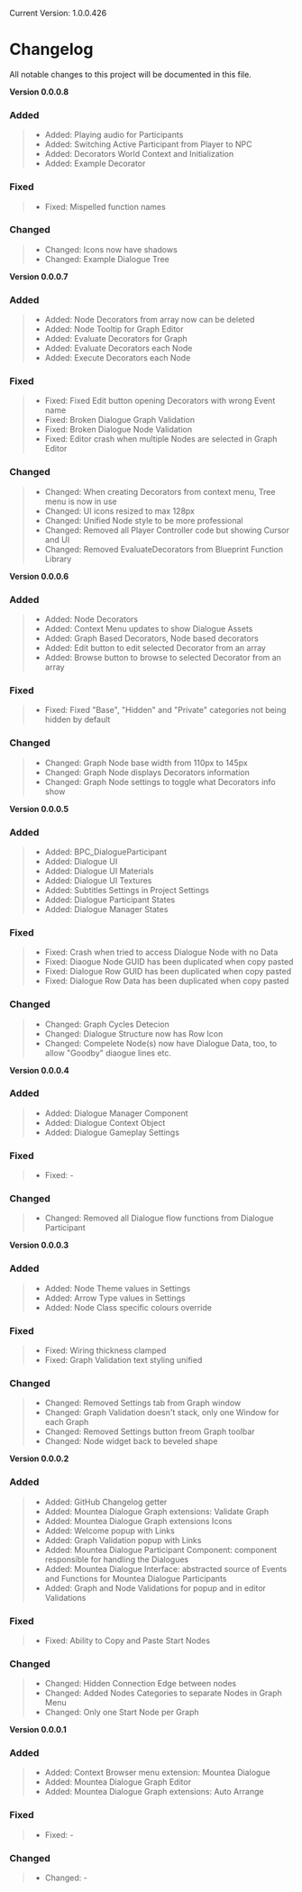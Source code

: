 Current Version: 1.0.0.426

# Changelog

All notable changes to this project will be documented in this file.

**Version 0.0.0.8**
### Added
> - Added: Playing audio for Participants
> - Added: Switching Active Participant from Player to NPC
> - Added: Decorators World Context and Initialization
> - Added: Example Decorator

### Fixed
> - Fixed: Mispelled function names

### Changed
> - Changed: Icons now have shadows
> - Changed: Example Dialogue Tree

**Version 0.0.0.7**
### Added
> - Added: Node Decorators from array now can be deleted
> - Added: Node Tooltip for Graph Editor
> - Added: Evaluate Decorators for Graph
> - Added: Evaluate Decorators each Node
> - Added: Execute Decorators each Node

### Fixed
> - Fixed: Fixed Edit button opening Decorators with wrong Event name
> - Fixed: Broken Dialogue Graph Validation
> - Fixed: Broken Dialogue Node Validation
> - Fixed: Editor crash when multiple Nodes are selected in Graph Editor

### Changed
> - Changed: When creating Decorators from context menu, Tree menu is now in use
> - Changed: UI icons resized to max 128px
> - Changed: Unified Node style to be more professional
> - Changed: Removed all Player Controller code but showing Cursor and UI
> - Changed: Removed EvaluateDecorators from Blueprint Function Library

**Version 0.0.0.6**
### Added
> - Added: Node Decorators
> - Added: Context Menu updates to show Dialogue Assets
> - Added: Graph Based Decorators, Node based decorators
> - Added: Edit button to edit selected Decorator from an array
> - Added: Browse button to browse to selected Decorator from an array

### Fixed
> - Fixed: Fixed "Base", "Hidden" and "Private" categories not being hidden by default

### Changed
> - Changed: Graph Node base width from 110px to 145px
> - Changed: Graph Node displays Decorators information
> - Changed: Graph Node settings to toggle what Decorators info show

**Version 0.0.0.5**
### Added
> - Added: BPC_DialogueParticipant
> - Added: Dialogue UI
> - Added: Dialogue UI Materials
> - Added: Dialogue UI Textures
> - Added: Subtitles Settings in Project Settings
> - Added: Dialogue Participant States
> - Added: Dialogue Manager States

### Fixed
> - Fixed: Crash when tried to access Dialogue Node with no Data
> - Fixed: Diaogue Node GUID has been duplicated when copy pasted
> - Fixed: Dialogue Row GUID has been duplicated when copy pasted
> - Fixed: Dialogue Row Data has been duplicated when copy pasted

### Changed
> - Changed: Graph Cycles Detecion
> - Changed: Dialogue Structure now has Row Icon
> - Changed: Compelete Node(s) now have Dialogue Data, too, to allow "Goodby" diaogue lines etc.

**Version 0.0.0.4**
### Added
> - Added: Dialogue Manager Component
> - Added: Dialogue Context Object
> - Added: Dialogue Gameplay Settings

### Fixed
> - Fixed: -

### Changed
> - Changed: Removed all Dialogue flow functions from Dialogue Participant

**Version 0.0.0.3**
### Added
> - Added: Node Theme values in Settings
> - Added: Arrow Type values in Settings
> - Added: Node Class specific colours override

### Fixed
> - Fixed: Wiring thickness clamped
> - Fixed: Graph Validation text styling unified

### Changed
> - Changed: Removed Settings tab from Graph window
> - Changed: Graph Validation doesn't stack, only one Window for each Graph
> - Changed: Removed Settings button freom Graph toolbar
> - Changed: Node widget back to beveled shape

**Version 0.0.0.2**
### Added
> - Added: GitHub Changelog getter
> - Added: Mountea Dialogue Graph extensions: Validate Graph
> - Added: Mountea Dialogue Graph extensions Icons
> - Added: Welcome popup with Links
> - Added: Graph Validation popup with Links
> - Added: Mountea Dialogue Participant Component: component responsible for handling the Dialogues
> - Added: Mountea Dialogue Interface: abstracted source of Events and Functions for Mountea Dialogue Participants
> - Added: Graph and Node Validations for popup and in editor Validations

### Fixed
> - Fixed: Ability to Copy and Paste Start Nodes

### Changed
> - Changed: Hidden Connection Edge between nodes
> - Changed: Added Nodes Categories to separate Nodes in Graph Menu
> - Changed: Only one Start Node per Graph

**Version 0.0.0.1**
### Added 
> - Added: Context Browser menu extension: Mountea Dialogue
> - Added: Mountea Dialogue Graph Editor
> - Added: Mountea Dialogue Graph extensions: Auto Arrange

### Fixed
> - Fixed: -

### Changed
> - Changed: -
